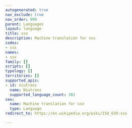 ```yaml
---
autogenerated: true
nav_exclude: true
nav_order: 999
parent: Languages
layout: language
title: ssx
description: Machine translation for ssx
codes:
- ssx
names:
- ssx
family: []
scripts: []
typology: []
territories: []
supported_apis:
- id: niutrans
  name: Niutrans
  supported_language_count: 381
seo:
  name: Machine translation for ssx
  type: Language
redirect_to: https://en.wikipedia.org/wiki/ISO_639:ssx

---
```


